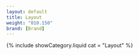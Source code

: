 ```yaml
---
layout: default
title: Layout
weight: "010.150"
brand: [Brand]
---
```


{% include showCategory.liquid  cat = "Layout" %}
